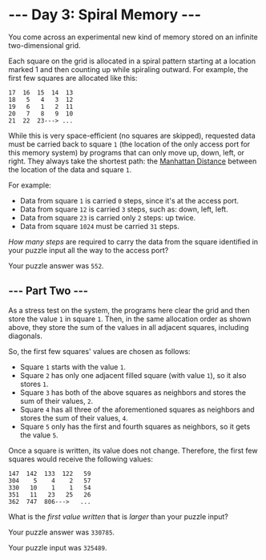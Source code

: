 # --- Day 3: Spiral Memory ---

You come across an experimental new kind of memory stored on an infinite
two-dimensional grid.

Each square on the grid is allocated in a spiral pattern starting at a location
marked 1 and then counting up while spiraling outward. For example, the first
few squares are allocated like this:

```
17  16  15  14  13
18   5   4   3  12
19   6   1   2  11
20   7   8   9  10
21  22  23---> ...
```

While this is very space-efficient (no squares are skipped), requested data
must be carried back to square `1` (the location of the only access port for
this memory system) by programs that can only move up, down, left, or right.
They always take the shortest path: the [Manhattan Distance][1] between the
location of the data and square `1`.

For example:

* Data from square `1` is carried `0` steps, since it's at the access port.
* Data from square `12` is carried `3` steps, such as: down, left, left.
* Data from square `23` is carried only `2` steps: up twice.
* Data from square `1024` must be carried `31` steps.

*How many steps* are required to carry the data from the square identified in
your puzzle input all the way to the access port?

Your puzzle answer was `552`.

## --- Part Two ---

As a stress test on the system, the programs here clear the grid and then store
the value `1` in square `1`. Then, in the same allocation order as shown above,
they store the sum of the values in all adjacent squares, including diagonals.

So, the first few squares' values are chosen as follows:

* Square `1` starts with the value `1`.
* Square `2` has only one adjacent filled square (with value `1`), so it also
  stores `1`.
* Square `3` has both of the above squares as neighbors and stores the sum of
  their values, `2`.
* Square `4` has all three of the aforementioned squares as neighbors and
  stores the sum of their values, `4`.
* Square `5` only has the first and fourth squares as neighbors, so it gets the
  value `5`.

Once a square is written, its value does not change. Therefore, the first few
squares would receive the following values:

```
147  142  133  122   59
304    5    4    2   57
330   10    1    1   54
351   11   23   25   26
362  747  806--->   ...
```

What is the *first value written* that is *larger* than your puzzle input?

Your puzzle answer was `330785`.

Your puzzle input was `325489`.

[1]: https://en.wikipedia.org/wiki/Taxicab_geometry
